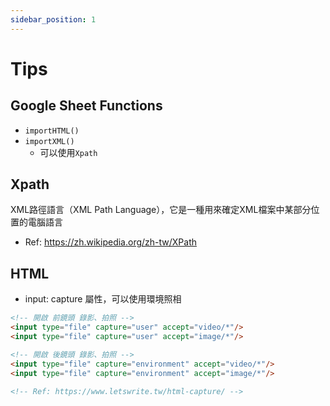 ```yaml
---
sidebar_position: 1
---
```

# Tips

## Google Sheet Functions
- `importHTML()`
- `importXML()`
    - 可以使用`Xpath`

## Xpath
XML路徑語言（XML Path Language），它是一種用來確定XML檔案中某部分位置的電腦語言
- Ref: https://zh.wikipedia.org/zh-tw/XPath

## HTML
- input: capture 屬性，可以使用環境照相
```html
<!-- 開啟 前鏡頭 錄影、拍照 -->
<input type="file" capture="user" accept="video/*"/>
<input type="file" capture="user" accept="image/*"/>

<!-- 開啟 後鏡頭 錄影、拍照 -->
<input type="file" capture="environment" accept="video/*"/>
<input type="file" capture="environment" accept="image/*"/>

<!-- Ref: https://www.letswrite.tw/html-capture/ -->
```